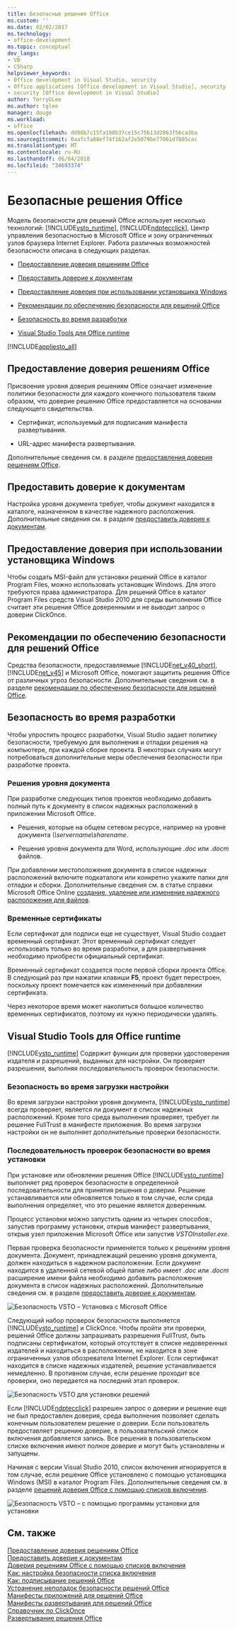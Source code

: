 ```yaml
---
title: Безопасные решения Office
ms.custom: ''
ms.date: 02/02/2017
ms.technology:
- office-development
ms.topic: conceptual
dev_langs:
- VB
- CSharp
helpviewer_keywords:
- Office development in Visual Studio, security
- Office applications [Office development in Visual Studio], security
- security [Office development in Visual Studio]
author: TerryGLee
ms.author: tglee
manager: douge
ms.workload:
- office
ms.openlocfilehash: dd86b7c15fa198b37ce15c75b13d2863f56ca3ba
ms.sourcegitcommit: 0aafcfa08ef74f162af2e5079be77061d7885cac
ms.translationtype: MT
ms.contentlocale: ru-RU
ms.lasthandoff: 06/04/2018
ms.locfileid: "34693374"
---
```

# <a name="secure-office-solutions"></a>Безопасные решения Office
  Модель безопасности для решений Office использует несколько технологий: [!INCLUDE[vsto_runtime](../vsto/includes/vsto-runtime-md.md)], [!INCLUDE[ndptecclick](../vsto/includes/ndptecclick-md.md)], Центр управления безопасностью в Microsoft Office и зону ограниченных узлов браузера Internet Explorer. Работа различных возможностей безопасности описана в следующих разделах.  
  
-   [Предоставление доверия решениям Office](#GrantingTrustToSolutions)  
  
-   [Предоставить доверие к документам](#GrantingTrustToDocuments)  
  
-   [Предоставление доверия при использовании установщика Windows](#GrantingTrustWindowsInstaller)  
  
-   [Рекомендации по обеспечению безопасности для решений Office](#Security)  
  
-   [Безопасность во время разработки](#SecurityDuringDeployment)  
  
-   [Visual Studio Tools для Office runtime](#VisualStudioToolsForOfficeRuntime)  
  
 [!INCLUDE[appliesto_all](../vsto/includes/appliesto-all-md.md)]  
  
##  <a name="GrantingTrustToSolutions"></a> Предоставление доверия решениям Office  
 Присвоение уровня доверия решениям Office означает изменение политики безопасности для каждого конечного пользователя таким образом, что доверие решению Office предоставляется на основании следующего свидетельства.  
  
-   Сертификат, используемый для подписания манифеста развертывания.  
  
-   URL-адрес манифеста развертывания.  
  
 Дополнительные сведения см. в разделе [предоставления доверия решениям Office](../vsto/granting-trust-to-office-solutions.md).  
  
##  <a name="GrantingTrustToDocuments"></a> Предоставить доверие к документам  
 Настройка уровня документа требует, чтобы документ находился в каталоге, назначенном в качестве надежного расположения. Дополнительные сведения см. в разделе [предоставить доверие к документам](../vsto/granting-trust-to-documents.md).  
  
##  <a name="GrantingTrustWindowsInstaller"></a> Предоставление доверия при использовании установщика Windows  
 Чтобы создать MSI-файл для установки решений Office в каталог Program Files, можно использовать установщик Windows. Для этого требуются права администратора. Для решений Office в каталог Program Files средств Visual Studio 2010 для среды выполнения Office считает эти решения Office доверенными и не выводит запрос о доверии ClickOnce.  
  
##  <a name="Security"></a> Рекомендации по обеспечению безопасности для решений Office  
 Средства безопасности, предоставляемые [!INCLUDE[net_v40_short](../sharepoint/includes/net-v40-short-md.md)], [!INCLUDE[net_v45](../vsto/includes/net-v45-md.md)] и Microsoft Office, помогают защитить решения Office от различных угроз безопасности. Дополнительные сведения см. в разделе [рекомендации по обеспечению безопасности для решений Office](../vsto/specific-security-considerations-for-office-solutions.md).  
  
##  <a name="SecurityDuringDeployment"></a> Безопасность во время разработки  
 Чтобы упростить процесс разработки, Visual Studio задает политику безопасности, требуемую для выполнения и отладки решения на компьютере, при каждой сборке проекта. В некоторых случаях могут потребоваться дополнительные меры обеспечения безопасности при разработке проекта.  
  
### <a name="document-level-solutions"></a>Решения уровня документа  
 При разработке следующих типов проектов необходимо добавить полный путь к документу в список надежных расположений в приложении Microsoft Office.  
  
-   Решения, которые на общем сетевом ресурсе, например на уровне документа  *\\\servername\sharename*.  
  
-   Решения уровня документа для Word, использующие *.doc* или *.docm* файлов.  
  
 При добавлении местоположения документа в список надежных расположений включите подкаталоги или конкретно укажите папки для отладки и сборки. Дополнительные сведения см. в статье справки Microsoft Office Online [создание, удаление или изменение надежного расположения для файлов](https://support.office.com/en-au/article/Create-remove-or-change-a-trusted-location-for-your-files-f5151879-25ea-4998-80a5-4208b3540a62).  
  
### <a name="temporary-certificates"></a>Временные сертификаты  
 Если сертификат для подписи еще не существует, Visual Studio создает временный сертификат. Этот временный сертификат следует использовать только во время разработки, а для развертывания необходимо приобрести официальный сертификат.  
  
 Временный сертификат создается после первой сборки проекта Office. В следующий раз при нажатии клавиши **F5**, проект будет перестроен, поскольку проект помечается как измененный при добавлении сертификата.  
  
 Через некоторое время может накопиться большое количество временных сертификатов, поэтому их нужно периодически удалять.  
  
##  <a name="VisualStudioToolsForOfficeRuntime"></a> Visual Studio Tools для Office runtime  
 [!INCLUDE[vsto_runtime](../vsto/includes/vsto-runtime-md.md)] Содержит функции для проверки удостоверения издателя и разрешений, выданных для настройки. Он проверяет разрешения, выполняя последовательность проверок безопасности.  
  
### <a name="security-during-customization-loading"></a>Безопасность во время загрузки настройки  
 Во время загрузки настройки уровня документа, [!INCLUDE[vsto_runtime](../vsto/includes/vsto-runtime-md.md)] всегда проверяет, является ли документ в список надежных расположений. Кроме того среда выполнения проверяет, требует ли решение FullTrust в манифесте приложения. Во время загрузки настройки он не выполняет дополнительные проверки безопасности.  
  
### <a name="sequence-of-security-checks-during-installation"></a>Последовательность проверок безопасности во время установки  
 При установке или обновлении решения Office [!INCLUDE[vsto_runtime](../vsto/includes/vsto-runtime-md.md)] выполняет ряд проверок безопасности в определенной последовательности для принятия решения о доверии. Решение устанавливается или обновляется только в том случае, если среда выполнения определяет, что это решение является доверенным.  
  
 Процесс установки можно запустить одним из четырех способов:, запустив программу установки, открыв манифест развертывания, открыв узел приложения Microsoft Office или запустив *VSTOInstaller.exe*.  
  
 Первая проверка безопасности применяется только к решениям уровня документа. Документ, принадлежащий решению уровня документа, должен находиться в надежном расположении. Если документ находится в удаленной сетевой общей папке либо имеет *.doc* или *.docm* расширение имени файла необходимо добавить расположение документа в список надежных расположений. Дополнительные сведения см. в разделе [предоставить доверие к документам](../vsto/granting-trust-to-documents.md).  
  
 ![Безопасность VSTO – Установка с Microsoft Office](../vsto/media/host-install.png "Безопасность VSTO – Установка с Microsoft Office")  
  
 Следующий набор проверок безопасности выполняется [!INCLUDE[vsto_runtime](../vsto/includes/vsto-runtime-md.md)] и ClickOnce. Чтобы пройти эти проверки, решений Office должны запрашивать разрешения FullTrust, быть подписаны сертификатом, который отсутствует в списке недоверенных издателей и находиться в расположении, не находится в зоне ограниченных узлов обозревателя Internet Explorer. Если сертификат находится в списке надежных издателей, решение устанавливается немедленно. В противном случае, если решение проходит все проверки, оно передается на последний этап проверок.  
  
 ![Безопасность VSTO для установки решений](../vsto/media/installing.png "Безопасность VSTO для установки решений")  
  
 Если [!INCLUDE[ndptecclick](../vsto/includes/ndptecclick-md.md)] разрешен запрос о доверии и решение еще не был предоставлен доверия, среда выполнения позволяет сделать конечным пользователем решение о доверии. Если пользователь предоставляет решению доверие, в пользовательский список включения добавляется запись. Все решения в пользовательском списке включения имеют полное доверие и могут быть установлены и запущены.  
  
 Начиная с версии Visual Studio 2010, список включения игнорируется в том случае, если решение Office установлено с помощью установщика Windows (MSI) в каталог Program Files. Дополнительные сведения см. в разделе [решений доверия Office с помощью списков включения](../vsto/trusting-office-solutions-by-using-inclusion-lists.md).  
  
 ![Безопасность VSTO – с помощью программы установки для установки](../vsto/media/setup-vstoinstaller.png "Безопасность VSTO – с помощью программы установки для установки")  
  
## <a name="see-also"></a>См. также  
 [Предоставление доверия решениям Office](../vsto/granting-trust-to-office-solutions.md)   
 [Предоставить доверие к документам](../vsto/granting-trust-to-documents.md)   
 [Доверия решениям Office с помощью списков включения](../vsto/trusting-office-solutions-by-using-inclusion-lists.md)   
 [Как: настройка безопасности списка включения](../vsto/how-to-configure-inclusion-list-security.md)   
 [Как: подписывание решений Office](../vsto/how-to-sign-office-solutions.md)   
 [Устранение неполадок безопасности решений Office](../vsto/troubleshooting-office-solution-security.md)   
 [Манифесты приложений для решений Office](../vsto/application-manifests-for-office-solutions.md)   
 [Манифесты развертывания для решений Office](../vsto/deployment-manifests-for-office-solutions.md)   
 [Справочник по ClickOnce](/visualstudio/deployment/clickonce-reference)   
 [Развертывание решения Office](../vsto/deploying-an-office-solution.md)  
  
  